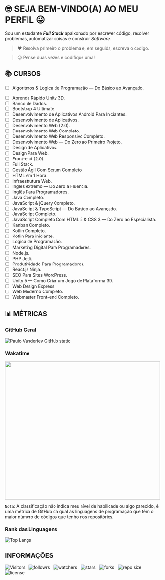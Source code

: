 <!-- TÍTULO PRINCIPAL -->

# :nerd_face: **SEJA BEM-VINDO(A) AO MEU PERFIL** :stuck_out_tongue_winking_eye:

<!-- DESCRIÇÃO -->

Sou um estudante ***Full Stack*** apaixonado por escrever código, resolver problemas, automatizar coisas e construir *Software*.

<!-- CITAÇÕES -->

> :heart: Resolva primeiro o problema e, em seguida, escreva o código.

> :wink: Pense duas vezes e codifique uma!

<!-- CONTATOS -->

<!-- CURSOS -->

## :books: **CURSOS**

<!-- * [ ] Agencia Web. -->
* [ ] Algoritmos & Logica de Programação — Do Básico ao Avançado.
<!-- * [ ] Android Arch. -->
<!-- * [ ] Android Express. -->
<!-- * [ ] Android Para Iniciantes. -->
<!-- * [ ] Angular 2 Desmistificado. -->
* [ ] Aprenda Rápido Unity 3D.
* [ ] Banco de Dados.
* [ ] Bootstrap 4 Ultimate.
* [ ] Desenvolvimento de Aplicativos Android Para Iniciantes.
* [ ] Desenvolvimento de Aplicativos.
* [ ] Desenvolvimento Web (2.0).
* [ ] Desenvolvimento Web Completo.
* [ ] Desenvolvimento Web Responsivo Completo.
* [ ] Desenvolvimento Web — Do Zero ao Primeiro Projeto.
* [ ] Design de Aplicativos.
* [ ] Design Para Web.
* [ ] Front-end (2.0).
* [ ] Full Stack.
* [ ] Gestão Ágil Com Scrum Completo.
* [ ] HTML em 1 Hora.
* [ ] Infraestrutura Web.
* [ ] Inglês extremo — Do Zero a Fluência.
* [ ] Inglês Para Programadores.
* [ ] Java Completo.
* [ ] JavaScript & jQuery Completo.
* [ ] JavaScript & TypeScript — Do Básico ao Avançado.
* [ ] JavaScript Completo.
* [ ] JavaScript Completo Com HTML 5 & CSS 3 — Do Zero ao Especialista.
* [ ] Kanban Completo.
* [ ] Kotlin Completo.
* [ ] Kotlin Para iniciante.
* [ ] Logica de Programação.
* [ ] Marketing Digital Para Programadores.
* [ ] Node.js.
* [ ] PHP Jedi.
* [ ] Produtividade Para Programadores.
* [ ] React.js Ninja.
* [ ] SEO Para Sites WordPress.
* [ ] Unity 5 — Como Criar um Jogo de Plataforma 3D.
* [ ] Web Design Express.
* [ ] Web Moderno Completo.
* [ ] Webmaster Front-end Completo.
<!-- * [ ] WordPress Completo. -->

<!-- PROJETOS DOS CURSOS -->
<!-- ## :open_file_folder: **PROJETOS DOS CURSOS** :mortar_board: -->

<!-- * [ ] Portal. -->

<!-- PROJETOS DOS TREINAMENTOS -->

<!-- PROJETOS PRÓPRIOS -->

<!-- LINGUAGENS DE PROGRAMAÇÃO -->

<!-- FRAMEWORKS -->

<!-- BIBLIOTECAS -->

<!-- FERRAMENTAS -->

## 📊 MÉTRICAS

<!-- ESTATÍSTICAS DO GITHUB -->

<!-- CARD DO REPOSITÓRIO -->

<!-- ### Cartão do Repositório

![Readme Card](https://github-readme-stats.vercel.app/api/pin/?username=Devsgeeknerd&repo=Devsgeeknerd&show_icons=true&title_color=fff&bg_color=DEG,3f5efb,fc466b&icon_color=000&text_color=fff&line_height=36&border_radius=18&border_color=0000ff&card_width=600&locale=pt-BR) -->

### GitHub Geral

![Paulo Vanderley GitHub static](https://github-readme-stats.vercel.app/api?username=Devsgeeknerd&count_private=true&show_icons=true&title_color=fff&bg_color=DEG,833ab4,fd1d1d,fcb045&icon_color=fff&text_color=000&include_all-commits=true&hide=prs,issues,contribs&cache_seconds=10800&line_height=30&border_color=0000ff&border_radius=18&card_width=600&locale=pt-BR)

<!-- ESTATÍSTICAS DA WAKATIME -->

### Wakatime

<p align="center">
  <img src="https://wakatime.com/share/@Devsgeeknerd/77d003db-f2b0-43ab-8038-56c1cb8ccdfd.svg" width="100%" height="450" />
</p>

<!-- NOTA -->

`Nota`: A classificação não indica meu nível de habilidade ou algo parecido, é uma métrica de GitHub da qual as linguagens de programação que têm o maior número de códigos que tenho nos repositórios.

<!-- RANK DOS ARQUIVOS -->

### Rank das Linguagens

![Top Langs](https://github-readme-stats.vercel.app/api/top-langs/?username=Devsgeeknerd&layout=default&langs_count=10&title_color=000&bg_color=c3e6h9&card_width=999&custom_title=Classificação)

<!-- INFORMAÇÕES -->

## INFORMAÇÕES

![Visitors](https://api.visitorbadge.io/api/visitors?path=Devsgeeknerd%2FDevsgeeknerd&label=Visitantes&labelColor=%23f9e64f&countColor=%23008000&style=plastic "Total de Visitas")
&nbsp;
![followrs](https://img.shields.io/github/followers/Devsgeeknerd?style=plastic&label=SEGUIDORES&labelColor=f9e64f "Total de Seguidores")
&nbsp;
![watchers](https://img.shields.io/github/watchers/Devsgeeknerd/Devsgeeknerd?style=plastic&label=OBSERVADORES&labelColor=f9e64f "Total de Observadores")
&nbsp;
![stars](https://img.shields.io/github/stars/Devsgeeknerd/Devsgeeknerd?style=plastic&label=ESTRELAS&labelColor=f9e64f "Total de Estrelas Recebidas")
&nbsp;
![forks](https://img.shields.io/github/forks/Devsgeeknerd/Devsgeeknerd?style=plastic&label=BIFURCAÇÕES&labelColor=f9e64f "Total de Bifurcações")
&nbsp;
![repo size](https://img.shields.io/github/repo-size/Devsgeeknerd/Devsgeeknerd?style=plastic&label=TAMANHO&labelColor=f9e64f "Tamanho do Repositório")
&nbsp;
![license](https://img.shields.io/github/license/Devsgeeknerd/Devsgeeknerd?style=plastic&label=LICENÇA&labelColor=f9e64f "Licença do Repositório")
